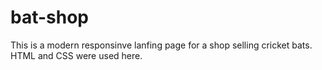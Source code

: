 # bat-shop
This is a modern responsinve lanfing page for a shop selling cricket bats. HTML and CSS were used here.

